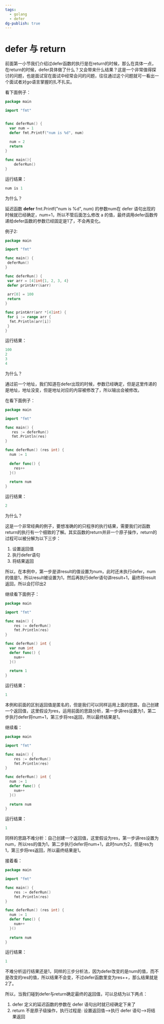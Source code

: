 ```yaml
---
tags:
  - golang
  - defer
dg-publish: true
---
```

# defer 与 return
前面第一小节我们介绍过defer函数的执行是在return的时候，那么在具体一点，在return的时候，defer具体做了什么？又会带来什么结果？这是一个非常值得探讨的问题，也是面试官在面试中经常会问的问题，往往通过这个问题就可一看出一个面试者对go语言掌握的扎不扎实。

看下面例子：

```Go
package main

import "fmt"


func deferRun() {
  var num = 1
  defer fmt.Printf("num is %d", num)
  
  num = 2
  return
}

func main(){
    deferRun()
}
```

运行结果：

```Go
num is 1
```

为什么？

延迟函数 **defer** fmt.Printf("num is %d", num) 的参数num在 defer 语句出现的时候就已经确定，num=1，所以不管后面怎么修改 a 的值，最终调用defer函数传递给defer函数的参数已经固定是1了，不会再变化。

例子2:

```Go
package main

import "fmt"

func main() {
 deferRun()
}

func deferRun() {
 var arr = [4]int{1, 2, 3, 4}
 defer printArr(&arr)
 
 arr[0] = 100
 return
}

func printArr(arr *[4]int) {
 for i := range arr {
  fmt.Println(arr[i])
 }
}
```

运行结果：

```Go
100
2
3
4
```

为什么？

通过前一个地址，我们知道在defer出现的时候，参数已经确定，但是这里传递的是地址，地址没变，但是地址对应的内容被修改了，所以输出会被修改。

在看下面例子：

```Go
package main

import "fmt"

func main() {
   res := deferRun()
   fmt.Println(res)
}

func deferRun() (res int) {
  num := 1
  
  defer func() {
    res++
  }()
  
  return num
}
```

运行结果：

```Go
2
```

为什么？

这是一个非常经典的例子，要想准确的的只程序的执行结果，需要我们对函数return的执行有一个细致的了解。其实函数的return并非一个原子操作，return的过程可以被分解为以下三步：
1.  设置返回值
2.  执行defer语句
3.  将结果返回   

所以，在本例中，第一步是讲result的值设置为num，此时还未执行defer，num的值是1，所以result被设置为1，然后再执行defer语句讲result+1，最终将result返回，所以会打印出2

继续看下面例子：

```Go
package main

import "fmt"

func main() {
    res := deferRun()
    fmt.Println(res)
}

func deferRun() int {
  var num int
  defer func() {
    num++
  }()
  
  return 1
}
```
运行结果：
```Go
1
```

本例和前面的区别返回值是匿名的，但是我们可以同样运用上面的思路，自己创建一个返回值，这里假设为res，运用前面的思路分析，第一步讲res设置为1，第二步执行defer将num+1，第三步将res返回，所以最终结果是1。

继续看：

```Go
package main

import "fmt"

func main() {
    res := deferRun()
    fmt.Println(res)
}

func deferRun() int {
  num := 1
  defer func() {
    num++
  }()
  
  return num
}
```

运行结果：

```Go
1
```

同样的思路不难分析：自己创建一个返回值，这里假设为res，第一步讲res设置为num，所以res的值为1，第二步执行defer将num+1，此时num为2，但是res为1，第三步将res返回，所以最终结果是1。

接着看：

```Go
package main

import "fmt"

func main() {
    res := deferRun()
    fmt.Println(res)
}

func deferRun() (res int) {
  num := 1
  defer func() {
    num++
  }()
  
  return num
}
```

运行结果：

```Go
1
```

不难分析运行结果还是1，同样的三步分析法，因为defer改变的是num的值，而不是改变的res的值，所以结果不会变，不过defer函数里变为res++，那么结果就是2了。

所以，当我们碰到defer与return确定最终的返回值，可以总结为以下两点：

1.  defer 定义的延迟函数的参数在 defer 语句出时就已经确定下来了
2.  return 不是原子级操作，执行过程是: 设置返回值—>执行 defer 语句—>将结果返回
